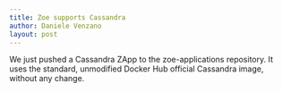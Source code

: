 ```yaml
---
title: Zoe supports Cassandra
author: Daniele Venzano
layout: post
---
```


We just pushed a Cassandra ZApp to the zoe-applications repository. It uses the standard, unmodified Docker Hub official Cassandra image, without any change.

